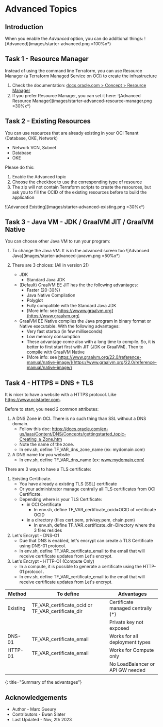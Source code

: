 
# Advanced Topics

## Introduction

When you enable the *Advanced* option, you can do additional things:
![Advanced](images/starter-advanced.png =100%x*)

## Task 1 - Resource Manager

Instead of using the command line Terraform, you can use Resource Manager (a Terraform Managed Service on OCI) to create the infrastructure

1. Check the documentation: [docs.oracle.com > Concept > Resource Manager](https://docs.oracle.com/en-us/iaas/Content/ResourceManager/Concepts/resourcemanager.htm)
2. If you prefer Resource Manager, you can set it here:
    ![Advanced Resource Manager](images/starter-advanced-resource-manager.png =30%x*)

## Task 2 - Existing Resources

You can use resources that are already existing in your OCI Tenant (Database, OKE, Network)
- Network VCN, Subnet
- Database
- OKE

Please do this:
1. Enable the Advanced topic
2. Choose the checkbox to use the corresponding type of resource
3. The zip will not contain Terraform scripts to create the resources, but ask you to fill the OCID of the existing resources before to build the application

![Advanced Existing](images/starter-advanced-existing.png =30%x*)

## Task 3 - Java VM - JDK / GraalVM JIT / GraalVM Native

You can choose other Java VM to run your program:

1. To change the Java VM. It is in the advanced screen too
   ![Advanced Java](images/starter-advanced-javavm.png =50%x*)

2. There are 3 choices: (All in version 21)
    - JDK 
        - Standard Java JDK 
    - (Default) GraalVM EE JIT has the the following advantages:
        - Faster (20-30%)
        - Java Native Compilation
        - Polyglot  
        - Fully compatible with the Standard Java JDK
        - [More info: see https://wwww.graalvm.org](https://www.graalvm.org)
    - GraalVM EE Native compiles the Java program in binary format or Native executable. With the following advantages:
        - Very fast startup (in few milliseconds)
        - Low memory consumption
        - These advantage come also with a long time to compile. So, it is better to first start first with JIT (JDK or GraalVM). Then to compile with GraalVM Native
        - [More info: see https://www.graalvm.org/22.0/reference-manual/native-image/](https://www.graalvm.org/22.0/reference-manual/native-image/)

## Task 4 - HTTPS = DNS + TLS

It is nicer to have a website with a HTTPS protocol. Like https://www.ocistarter.com.

Before to start, you need 2 common attributes:
1. A DNS Zone in OCI. There is no such thing than SSL without a DNS domain.
    - Follow this doc: https://docs.oracle.com/en-us/iaas/Content/DNS/Concepts/gettingstarted_topic-Creating_a_Zone.htm
    - Note the name of the zone. 
    - In env.sh, define TF\_VAR\_dns\_zone\_name (ex: mydomain.com)
2. A DNS name for you website
    - In env.sh, define TF\_VAR\_dns\_name (ex: www.mydomain.com)

There are 3 ways to have a TLS certificate:
1. Existing Certificate.
    - You have already a existing TLS (SSL) certificate 
    - Or your administrator manage centrally all TLS certificates from OCI Certificate. 
    - Depending where is your TLS Certificate:
        - in OCI Certificate
            - In env.sh, define TF\_VAR\_certificate\_ocid=OCID of certificate OCID
        - in a directory (files cert.pem, privkey.pem, chain.pem)
            - In env.sh, define TF\_VAR\_certificate\_dir=Directory where the 3 files resides
2. Let's Encrypt - DNS-O1
    - Due that DNS is enabled, let's encrypt can create a TLS Certificate using DNS-01 protocol.
    - In env.sh, define TF\_VAR\_certificate\_email to the email that will receive certificate updates from Let's encrypt.
3. Let's Encrypt - HTTP-O1 (Compute Only)
    - In a compute, it is possible to generate a certificate using the HTTP-01 protocol . 
    - In env.sh, define TF\_VAR\_certificate\_email to the email that will receive certificate updates from Let's encrypt.

| Method    | To define                     | Advantages                         |
| --------  | ---------                     | ----------                         | 
| Existing  | TF\_VAR\_certificate\_ocid or TF\_VAR\_certificate\_dir   | Certificate managed centrally (*)  |
|           |                               | Private key not exposed            |
| DNS-01    | TF\_VAR\_certificate\_email   | Works for all deployment types     |
| HTTP-01   | TF\_VAR\_certificate\_email   | Works for Compute only             |
|           |                               | No LoadBalancer or API GW needed   |
{: title="Summary of the advantages"}

## Acknowledgements 

* Author - Marc Gueury
* Contributors - Ewan Slater 
* Last Updated - Nov, 2th 2023
